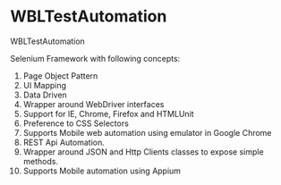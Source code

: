 # WBLTestAutomation
WBLTestAutomation

Selenium Framework with following concepts:

1. Page Object Pattern
2. UI Mapping
3. Data Driven
4. Wrapper around WebDriver interfaces
5. Support for IE, Chrome, Firefox and HTMLUnit
6. Preference to CSS Selectors
7. Supports Mobile web automation using emulator in Google Chrome
8. REST Api Automation.
9. Wrapper around JSON and Http Clients classes to expose simple methods.
10. Supports Mobile automation using Appium
